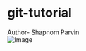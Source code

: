 # git-tutorial
Author- Shapnom Parvin
<br>
![Image](https://github.com/user-attachments/assets/96c0e462-90f3-4556-8f1a-cf4031b3b71e)
